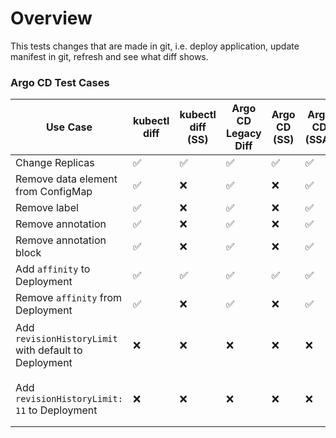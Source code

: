 # Overview

This tests changes that are made in git, i.e. deploy application, update manifest in git, refresh and see what diff shows.

### Argo CD Test Cases

| Use Case                                                 | kubectl diff | kubectl diff (SS)   |Argo CD Legacy Diff | Argo CD (SS) | Argo CD (SSA) | Comment |
| -------------                                            | ------------ | ------------------- | ------------------ | ------------ | ------------- | ------- |
| Change Replicas                                          |       ✅     |         ✅          |         ✅         |      ✅      |      ✅       |         |
| Remove data element from ConfigMap                       |       ✅     |         ❌          |         ✅         |      ❌      |      ✅       |         |
| Remove label                                             |       ✅     |         ❌          |         ✅         |      ❌      |      ✅       |         |
| Remove annotation                                        |       ✅     |         ❌          |         ✅         |      ❌      |      ✅       |         |
| Remove annotation block                                  |       ✅     |         ❌          |         ✅         |      ❌      |      ✅       |         |
| Add `affinity` to Deployment                             |       ✅     |         ✅          |         ✅         |      ✅      |      ✅       |         |
| Remove `affinity` from Deployment                        |       ✅     |         ❌          |         ✅         |      ❌      |      ✅       |         |
| Add `revisionHistoryLimit` with default to Deployment    |       ❌     |         ❌          |         ❌         |      ❌      |      ❌       | Negative result is what we want |
| Add `revisionHistoryLimit: 11` to Deployment             |       ❌     |         ❌          |         ❌         |      ❌      |      ❌       | Negative result is what we want |

